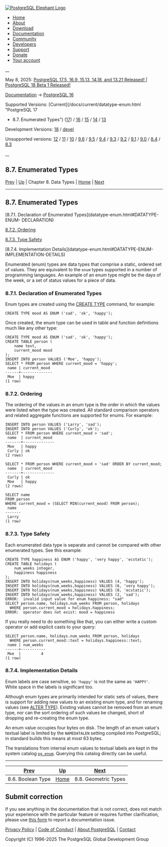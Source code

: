 [ ![PostgreSQL Elephant Logo](/media/img/about/press/elephant.png) ](/)

  * [Home](/ "Home")
  * [About](/about/ "About")
  * [Download](/download/ "Download")
  * [Documentation](/docs/ "Documentation")
  * [Community](/community/ "Community")
  * [Developers](/developer/ "Developers")
  * [Support](/support/ "Support")
  * [Donate](/about/donate/ "Donate")
  * [Your account](/account/ "Your account")

__

May 8, 2025: [ PostgreSQL 17.5, 16.9, 15.13, 14.18, and 13.21 Released! ](/about/news/postgresql-175-169-1513-1418-and-1321-released-3072/) | [ PostgreSQL 18 Beta 1 Released! ](/about/news/postgresql-18-beta-1-released-3070/)

[Documentation](/docs/ "Documentation") -> [PostgreSQL
16](/docs/16/index.html)

Supported Versions: [Current](/docs/current/datatype-enum.html "PostgreSQL 17
- 8.7. Enumerated Types") ([17](/docs/17/datatype-enum.html "PostgreSQL 17 -
8.7. Enumerated Types")) / [16](/docs/16/datatype-enum.html "PostgreSQL 16 -
8.7. Enumerated Types") / [15](/docs/15/datatype-enum.html "PostgreSQL 15 -
8.7. Enumerated Types") / [14](/docs/14/datatype-enum.html "PostgreSQL 14 -
8.7. Enumerated Types") / [13](/docs/13/datatype-enum.html "PostgreSQL 13 -
8.7. Enumerated Types")

Development Versions: [18](/docs/18/datatype-enum.html "PostgreSQL 18 -
8.7. Enumerated Types") / [devel](/docs/devel/datatype-enum.html "PostgreSQL
devel - 8.7. Enumerated Types")

Unsupported versions: [12](/docs/12/datatype-enum.html "PostgreSQL 12 -
8.7. Enumerated Types") / [11](/docs/11/datatype-enum.html "PostgreSQL 11 -
8.7. Enumerated Types") / [10](/docs/10/datatype-enum.html "PostgreSQL 10 -
8.7. Enumerated Types") / [9.6](/docs/9.6/datatype-enum.html "PostgreSQL 9.6 -
8.7. Enumerated Types") / [9.5](/docs/9.5/datatype-enum.html "PostgreSQL 9.5 -
8.7. Enumerated Types") / [9.4](/docs/9.4/datatype-enum.html "PostgreSQL 9.4 -
8.7. Enumerated Types") / [9.3](/docs/9.3/datatype-enum.html "PostgreSQL 9.3 -
8.7. Enumerated Types") / [9.2](/docs/9.2/datatype-enum.html "PostgreSQL 9.2 -
8.7. Enumerated Types") / [9.1](/docs/9.1/datatype-enum.html "PostgreSQL 9.1 -
8.7. Enumerated Types") / [9.0](/docs/9.0/datatype-enum.html "PostgreSQL 9.0 -
8.7. Enumerated Types") / [8.4](/docs/8.4/datatype-enum.html "PostgreSQL 8.4 -
8.7. Enumerated Types") / [8.3](/docs/8.3/datatype-enum.html "PostgreSQL 8.3 -
8.7. Enumerated Types")

__

8.7. Enumerated Types  
---  
[Prev](datatype-boolean.html "8.6. Boolean Type")  | [Up](datatype.html "Chapter 8. Data Types") | Chapter 8. Data Types | [Home](index.html "PostgreSQL 16.9 Documentation") |  [Next](datatype-geometric.html "8.8. Geometric Types")  
  
* * *

## 8.7. Enumerated Types #

[8.7.1. Declaration of Enumerated Types](datatype-enum.html#DATATYPE-ENUM-
DECLARATION)

[8.7.2. Ordering](datatype-enum.html#DATATYPE-ENUM-ORDERING)

[8.7.3. Type Safety](datatype-enum.html#DATATYPE-ENUM-TYPE-SAFETY)

[8.7.4. Implementation Details](datatype-enum.html#DATATYPE-ENUM-
IMPLEMENTATION-DETAILS)

Enumerated (enum) types are data types that comprise a static, ordered set of
values. They are equivalent to the `enum` types supported in a number of
programming languages. An example of an enum type might be the days of the
week, or a set of status values for a piece of data.

### 8.7.1. Declaration of Enumerated Types #

Enum types are created using the [CREATE TYPE](sql-createtype.html "CREATE
TYPE") command, for example:

    
    
    CREATE TYPE mood AS ENUM ('sad', 'ok', 'happy');
    

Once created, the enum type can be used in table and function definitions much
like any other type:

    
    
    CREATE TYPE mood AS ENUM ('sad', 'ok', 'happy');
    CREATE TABLE person (
        name text,
        current_mood mood
    );
    INSERT INTO person VALUES ('Moe', 'happy');
    SELECT * FROM person WHERE current_mood = 'happy';
     name | current_mood
    ------+--------------
     Moe  | happy
    (1 row)
    

### 8.7.2. Ordering #

The ordering of the values in an enum type is the order in which the values
were listed when the type was created. All standard comparison operators and
related aggregate functions are supported for enums. For example:

    
    
    INSERT INTO person VALUES ('Larry', 'sad');
    INSERT INTO person VALUES ('Curly', 'ok');
    SELECT * FROM person WHERE current_mood > 'sad';
     name  | current_mood
    -------+--------------
     Moe   | happy
     Curly | ok
    (2 rows)
    
    SELECT * FROM person WHERE current_mood > 'sad' ORDER BY current_mood;
     name  | current_mood
    -------+--------------
     Curly | ok
     Moe   | happy
    (2 rows)
    
    SELECT name
    FROM person
    WHERE current_mood = (SELECT MIN(current_mood) FROM person);
     name
    -------
     Larry
    (1 row)
    

### 8.7.3. Type Safety #

Each enumerated data type is separate and cannot be compared with other
enumerated types. See this example:

    
    
    CREATE TYPE happiness AS ENUM ('happy', 'very happy', 'ecstatic');
    CREATE TABLE holidays (
        num_weeks integer,
        happiness happiness
    );
    INSERT INTO holidays(num_weeks,happiness) VALUES (4, 'happy');
    INSERT INTO holidays(num_weeks,happiness) VALUES (6, 'very happy');
    INSERT INTO holidays(num_weeks,happiness) VALUES (8, 'ecstatic');
    INSERT INTO holidays(num_weeks,happiness) VALUES (2, 'sad');
    ERROR:  invalid input value for enum happiness: "sad"
    SELECT person.name, holidays.num_weeks FROM person, holidays
      WHERE person.current_mood = holidays.happiness;
    ERROR:  operator does not exist: mood = happiness
    

If you really need to do something like that, you can either write a custom
operator or add explicit casts to your query:

    
    
    SELECT person.name, holidays.num_weeks FROM person, holidays
      WHERE person.current_mood::text = holidays.happiness::text;
     name | num_weeks
    ------+-----------
     Moe  |         4
    (1 row)
    
    

### 8.7.4. Implementation Details #

Enum labels are case sensitive, so `'happy'` is not the same as `'HAPPY'`.
White space in the labels is significant too.

Although enum types are primarily intended for static sets of values, there is
support for adding new values to an existing enum type, and for renaming
values (see [ALTER TYPE](sql-altertype.html "ALTER TYPE")). Existing values
cannot be removed from an enum type, nor can the sort ordering of such values
be changed, short of dropping and re-creating the enum type.

An enum value occupies four bytes on disk. The length of an enum value's
textual label is limited by the `NAMEDATALEN` setting compiled into
PostgreSQL; in standard builds this means at most 63 bytes.

The translations from internal enum values to textual labels are kept in the
system catalog [`pg_enum`](catalog-pg-enum.html "53.20. pg_enum"). Querying
this catalog directly can be useful.

* * *

[Prev](datatype-boolean.html "8.6. Boolean Type")  | [Up](datatype.html "Chapter 8. Data Types") |  [Next](datatype-geometric.html "8.8. Geometric Types")  
---|---|---  
8.6. Boolean Type  | [Home](index.html "PostgreSQL 16.9 Documentation") |  8.8. Geometric Types  
  
## Submit correction

If you see anything in the documentation that is not correct, does not match
your experience with the particular feature or requires further clarification,
please use [this form](/account/comments/new/16/datatype-enum.html/) to report
a documentation issue.

[Privacy Policy](/about/privacypolicy) | [Code of Conduct](/about/policies/coc/) | [About PostgreSQL](/about/) | [Contact](/about/contact/)  

Copyright (C) 1996-2025 The PostgreSQL Global Development Group

